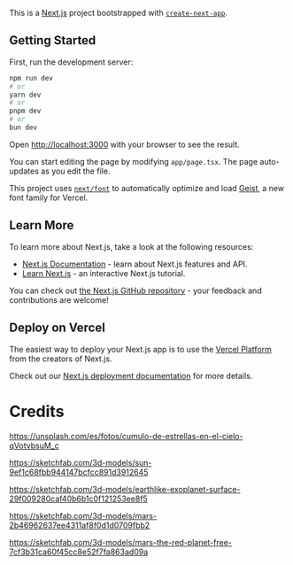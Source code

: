 This is a [Next.js](https://nextjs.org) project bootstrapped with [`create-next-app`](https://nextjs.org/docs/app/api-reference/cli/create-next-app).

## Getting Started

First, run the development server:

```bash
npm run dev
# or
yarn dev
# or
pnpm dev
# or
bun dev
```

Open [http://localhost:3000](http://localhost:3000) with your browser to see the result.

You can start editing the page by modifying `app/page.tsx`. The page auto-updates as you edit the file.

This project uses [`next/font`](https://nextjs.org/docs/app/building-your-application/optimizing/fonts) to automatically optimize and load [Geist](https://vercel.com/font), a new font family for Vercel.

## Learn More

To learn more about Next.js, take a look at the following resources:

- [Next.js Documentation](https://nextjs.org/docs) - learn about Next.js features and API.
- [Learn Next.js](https://nextjs.org/learn) - an interactive Next.js tutorial.

You can check out [the Next.js GitHub repository](https://github.com/vercel/next.js) - your feedback and contributions are welcome!

## Deploy on Vercel

The easiest way to deploy your Next.js app is to use the [Vercel Platform](https://vercel.com/new?utm_medium=default-template&filter=next.js&utm_source=create-next-app&utm_campaign=create-next-app-readme) from the creators of Next.js.

Check out our [Next.js deployment documentation](https://nextjs.org/docs/app/building-your-application/deploying) for more details.


# Credits

https://unsplash.com/es/fotos/cumulo-de-estrellas-en-el-cielo-qVotvbsuM_c

https://sketchfab.com/3d-models/sun-9ef1c68fbb944147bcfcc891d3912645

https://sketchfab.com/3d-models/earthlike-exoplanet-surface-29f009280caf40b6b1c0f121253ee8f5

https://sketchfab.com/3d-models/mars-2b46962637ee4311af8f0d1d0709fbb2

https://sketchfab.com/3d-models/mars-the-red-planet-free-7cf3b31ca60f45cc8e52f7fa863ad09a